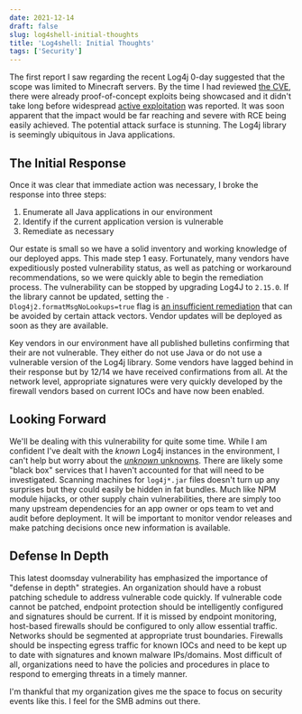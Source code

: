 ```yaml
---
date: 2021-12-14
draft: false
slug: log4shell-initial-thoughts
title: 'Log4shell: Initial Thoughts'
tags: ['Security']
---
```


The first report I saw regarding the recent Log4j 0-day suggested that the scope was limited to Minecraft servers. By the time I had reviewed [the CVE](https://nvd.nist.gov/vuln/detail/CVE-2021-44228), there were already proof-of-concept exploits being showcased and it didn't take long before widespread [active exploitation](https://blog.cloudflare.com/actual-cve-2021-44228-payloads-captured-in-the-wild/) was reported. It was soon apparent that the impact would be far reaching and severe with RCE being easily achieved. The potential attack surface is stunning. The Log4j library is seemingly ubiquitous in Java applications.

## The Initial Response

Once it was clear that immediate action was necessary, I broke the response into three steps:

1. Enumerate all Java applications in our environment
2. Identify if the current application version is vulnerable
3. Remediate as necessary

Our estate is small so we have a solid inventory and working knowledge of our deployed apps. This made step 1 easy. Fortunately, many vendors have expeditiously posted vulnerability status, as well as patching or workaround recommendations, so we were quickly able to begin the remediation process. The vulnerability can be stopped by upgrading Log4J to `2.15.0`. If the library cannot be updated, setting the `-Dlog4j2.formatMsgNoLookups=true` flag is [an insufficient remediation](https://logging.apache.org/log4j/2.x/security.html) that can be avoided by certain attack vectors. Vendor updates will be deployed as soon as they are available.

Key vendors in our environment have all published bulletins confirming that their are not vulnerable. They either do not use Java or do not use a vulnerable version of the Log4j library. Some vendors have lagged behind in their response but by 12/14 we have received confirmations from all. At the network level, appropriate signatures were very quickly developed by the firewall vendors based on current IOCs and have now been enabled.

## Looking Forward

We'll be dealing with this vulnerability for quite some time. While I am confident I've dealt with the _known_ Log4j instances in the environment, I can't help but worry about the [_unknown_ unknowns](https://en.wikipedia.org/wiki/There_are_known_knowns). There are likely some "black box" services that I haven't accounted for that will need to be investigated. Scanning machines for `log4j*.jar` files doesn't turn up any surprises but they could easily be hidden in fat bundles. Much like NPM module hijacks, or other supply chain vulnerabilities, there are simply too many upstream dependencies for an app owner or ops team to vet and audit before deployment. It will be important to monitor vendor releases and make patching decisions once new information is available.

## Defense In Depth

This latest doomsday vulnerability has emphasized the importance of "defense in depth" strategies. An organization should have a robust patching schedule to address vulnerable code quickly. If vulnerable code cannot be patched, endpoint protection should be intelligently configured and signatures should be current. If it is missed by endpoint monitoring, host-based firewalls should be configured to only allow essential traffic. Networks should be segmented at appropriate trust boundaries. Firewalls should be inspecting egress traffic for known IOCs and need to be kept up to date with signatures and known malware IPs/domains. Most difficult of all, organizations need to have the policies and procedures in place to respond to emerging threats in a timely manner.

I'm thankful that my organization gives me the space to focus on security events like this. I feel for the SMB admins out there.